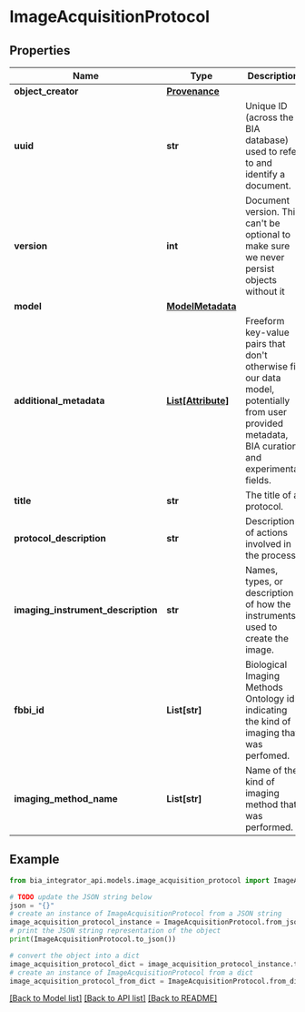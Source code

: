 # ImageAcquisitionProtocol


## Properties

Name | Type | Description | Notes
------------ | ------------- | ------------- | -------------
**object_creator** | [**Provenance**](Provenance.md) |  |
**uuid** | **str** | Unique ID (across the BIA database) used to refer to and identify a document. |
**version** | **int** | Document version. This can&#39;t be optional to make sure we never persist objects without it |
**model** | [**ModelMetadata**](ModelMetadata.md) |  | [optional]
**additional_metadata** | [**List[Attribute]**](Attribute.md) | Freeform key-value pairs that don&#39;t otherwise fit our data model, potentially from user provided metadata, BIA curation, and experimental fields. | [optional]
**title** | **str** | The title of a protocol. |
**protocol_description** | **str** | Description of actions involved in the process. |
**imaging_instrument_description** | **str** | Names, types, or description of how the instruments used to create the image. |
**fbbi_id** | **List[str]** | Biological Imaging Methods Ontology id indicating the kind of imaging that was perfomed. | [optional]
**imaging_method_name** | **List[str]** | Name of the kind of imaging method that was performed. | [optional]

## Example

```python
from bia_integrator_api.models.image_acquisition_protocol import ImageAcquisitionProtocol

# TODO update the JSON string below
json = "{}"
# create an instance of ImageAcquisitionProtocol from a JSON string
image_acquisition_protocol_instance = ImageAcquisitionProtocol.from_json(json)
# print the JSON string representation of the object
print(ImageAcquisitionProtocol.to_json())

# convert the object into a dict
image_acquisition_protocol_dict = image_acquisition_protocol_instance.to_dict()
# create an instance of ImageAcquisitionProtocol from a dict
image_acquisition_protocol_from_dict = ImageAcquisitionProtocol.from_dict(image_acquisition_protocol_dict)
```
[[Back to Model list]](../README.md#documentation-for-models) [[Back to API list]](../README.md#documentation-for-api-endpoints) [[Back to README]](../README.md)
